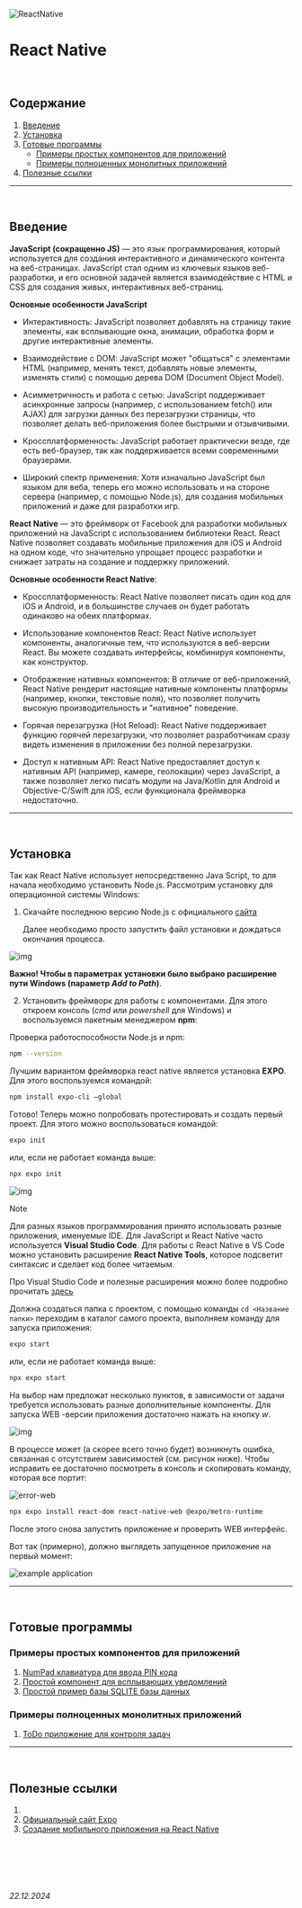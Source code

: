 ![ReactNative](../assets/ReactNative-logo.jpeg)

# **React Native**

<br>

## Содержание

1. [Введение](./README.md#введение)
2. [Установка](./README.md#установка)
3. [Готовые программы](./README.md#готовые-программы)
   - [Примеры простых компонентов для приложений](./README.md#примеры-простых-компонентов-для-приложений)
   - [Примеры полноценных монолитных приложений](./README.md#примеры-полноценных-монолитных-приложений)
4. [Полезные ссылки](./README.md#полезные-ссылки)
---

<br>

## Введение

**JavaScript (сокращенно JS)** — это язык программирования, который используется для создания интерактивного и динамического контента на веб-страницах. JavaScript стал одним из ключевых языков веб-разработки, и его основной задачей является взаимодействие с HTML и CSS для создания живых, интерактивных веб-страниц.


**Основные особенности JavaScript**
- Интерактивность: JavaScript позволяет добавлять на страницу такие элементы, как всплывающие окна, анимации, обработка форм и другие интерактивные элементы.
  
- Взаимодействие с DOM: JavaScript может "общаться" с элементами HTML (например, менять текст, добавлять новые элементы, изменять стили) с помощью дерева DOM (Document Object Model).
  
- Асимметричность и работа с сетью: JavaScript поддерживает асинхронные запросы (например, с использованием fetch() или AJAX) для загрузки данных без перезагрузки страницы, что позволяет делать веб-приложения более быстрыми и отзывчивыми.
  
- Кроссплатформенность: JavaScript работает практически везде, где есть веб-браузер, так как поддерживается всеми современными браузерами.
  
- Широкий спектр применения: Хотя изначально JavaScript был языком для веба, теперь его можно использовать и на стороне сервера (например, с помощью Node.js), для создания мобильных приложений и даже для разработки игр.

**React Native** — это фреймворк от Facebook для разработки мобильных приложений на JavaScript с использованием библиотеки React. React Native позволяет создавать мобильные приложения для iOS и Android на одном коде, что значительно упрощает процесс разработки и снижает затраты на создание и поддержку приложений.

**Основные особенности React Native**:

- Кроссплатформенность: React Native позволяет писать один код для iOS и Android, и в большинстве случаев он будет работать одинаково на обеих платформах.

- Использование компонентов React: React Native использует компоненты, аналогичные тем, что используются в веб-версии React. Вы можете создавать интерфейсы, комбинируя компоненты, как конструктор.

- Отображение нативных компонентов: В отличие от веб-приложений, React Native рендерит настоящие нативные компоненты платформы (например, кнопки, текстовые поля), что позволяет получить высокую производительность и "нативное" поведение.

- Горячая перезагрузка (Hot Reload): React Native поддерживает функцию горячей перезагрузки, что позволяет разработчикам сразу видеть изменения в приложении без полной перезагрузки.

- Доступ к нативным API: React Native предоставляет доступ к нативным API (например, камере, геолокации) через JavaScript, а также позволяет легко писать модули на Java/Kotlin для Android и Objective-C/Swift для iOS, если функционала фреймворка недостаточно.

---

<br>

## Установка

Так как React Native использует непосредственно Java Script, то для начала необходимо установить Node.js. Рассмотрим установку для операционной системы Windows:

1. Скачайте последнюю версию Node.js с официального [сайта](https://nodejs.org/en/download/prebuilt-installer)

   Далее необходимо просто запустить файл установки и дождаться окончания процесса. 

![img](../assets/img/react-native-install-nodejs.png)


**Важно! Чтобы в параметрах установки было выбрано расширение пути Windows (параметр *Add to Path*)**.

2. Установить фреймворк для работы с компонентами. Для этого откроем консоль (*cmd* или *powershell* для Windows) и воспользуемся пакетным менеджером **npm**:

Проверка работоспособности Node.js и npm:

```bash
npm --version
```

Лучшим вариантом фреймворка react native является установка **EXPO**. Для этого воспользуемся командой:

```bash
npm install expo-cli —global
```

Готово! Теперь можно попробовать протестировать и создать первый проект. Для этого можно воспользоваться командой:

```bash
expo init
```

или, если не работает команда выше:

```bash
npx expo init
```

![img](../assets/img/react-native-createproject-expoinit.png)

> [!NOTE]
> Для разных языков программирования принято использовать разные приложения, именуемые IDE. Для JavaScript и React Native часто используется **Visual Studio Code**. Для работы с React Native в VS Code можно установить расширение **React Native Tools**, которое подсветит синтаксис и сделает код более читаемым.
>
> Про Visual Studio Code и полезные расширения можно более подробно прочитать [здесь](../General/VSCode.md)

Должна создаться папка с проектом, с помощью команды `cd <Название папки>` переходим в каталог самого проекта, выполняем команду для запуска приложения:

```bash
expo start
```

или, если не работает команда выше:

```bash
npx expo start
```

На выбор нам предложат несколько пунктов, в зависимости от задачи требуется использовать разные дополнительные компоненты. Для запуска WEB -версии приложения достаточно нажать на кнопку *w*.

![img](../assets/img/react-native-install-test-npmstart.png)

В процессе может (а скорее всего точно будет) возникнуть ошибка, связанная с отсутствием зависимостей (см. рисунок ниже). Чтобы исправить ее достаточно посмотреть в консоль и скопировать команду, которая все портит:

![error-web](../assets/img/react-native-errorweb.png)

```bash
npx expo install react-dom react-native-web @expo/metro-runtime
```

После этого снова запустить приложение и проверить WEB интерфейс.

Вот так (примерно), должно выглядеть запущенное приложение на первый момент:

![example application](../assets/img/example=reactnative-applivation-web.png)

---

<br>

## Готовые программы

### Примеры простых компонентов для приложений

1. [NumPad клавиатура для ввода PIN кода](./keyBoard.md)
2. [Простой компонент для всплывающих уведомлений](./showAlertNotification.md)
3. [Простой пример базы SQLITE базы данных](./simpleDatabase.md)

### Примеры полноценных монолитных приложений

1. [ToDo приложение для контроля задач](./ToDoApp.md)

---

<br>

## Полезные ссылки

1. []()
2. [Официальный сайт Expo](https://expo.dev/)
3. [Создание мобильного приложения на React Native](https://habr.com/ru/articles/467609/)

<br><br>
<br><br>

###### 22.12.2024